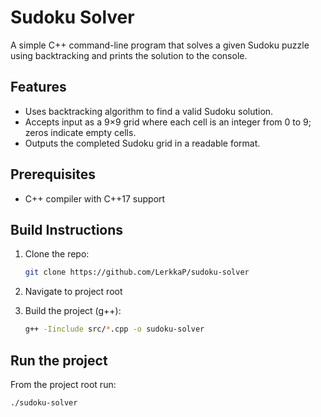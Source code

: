 # Sudoku Solver

A simple C++ command-line program that solves a given Sudoku puzzle using backtracking and prints the solution to the console.

## Features
- Uses backtracking algorithm to find a valid Sudoku solution.
- Accepts input as a 9×9 grid where each cell is an integer from 0 to 9; zeros indicate empty cells.
- Outputs the completed Sudoku grid in a readable format.

## Prerequisites

- C++ compiler with C++17 support

## Build Instructions

1. Clone the repo:

    ```bash
    git clone https://github.com/LerkkaP/sudoku-solver
    ```

2. Navigate to project root

3. Build the project (g++):

    ```bash
    g++ -Iinclude src/*.cpp -o sudoku-solver
    ```

## Run the project

From the project root run:

```bash
./sudoku-solver
